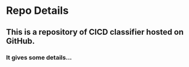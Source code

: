 # Repo Details

## This is a repository of CICD classifier hosted on GitHub.
### It gives some details...
